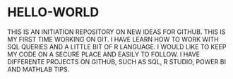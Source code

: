 # HELLO-WORLD
THIS IS AN INITIATION REPOSITORY ON NEW IDEAS FOR GITHUB.
THIS IS MY FIRST TIME WORKING ON GIT.
I HAVE LEARN HOW TO WORK WITH SQL QUERIES AND A LITTLE BIT OF R LANGUAGE.
I WOULD LIKE TO KEEP MY CODE ON A SECURE PLACE AND EASILY TO FOLLOW.
I HAVE DIFFERENTE PROJECTS ON GITHUB, SUCH AS SQL, R STUDIO, POWER BI AND MATHLAB TIPS.

